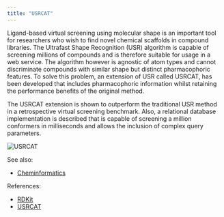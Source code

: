 ```yaml
---
title: "USRCAT"
---
```


Ligand-based virtual screening using molecular shape is an important tool for researchers who wish to find novel
chemical scaffolds in compound libraries. The Ultrafast Shape Recognition (USR)
algorithm is capable of screening millions of compounds and is therefore suitable for usage in a web service. The
algorithm however is agnostic of atom types and cannot discriminate compounds with similar shape but distinct
pharmacophoric features. To solve this problem, an extension of USR called USRCAT, has been developed that includes
pharmacophoric information whilst retaining the performance benefits of the original method.

The USRCAT extension is shown to outperform the traditional USR method in a retrospective virtual screening benchmark.
Also, a relational database implementation is described that is capable of screening a million conformers in
milliseconds and allows the inclusion of complex query parameters.

![USRCAT](../../../uploads/chem/usrcat.png "USRCAT")

See also:

* [Cheminformatics](../chem.md)

References:

* [RDKit](https://www.rdkit.org)
* [USRCAT](https://www.ncbi.nlm.nih.gov/pmc/articles/PMC3505738/)
